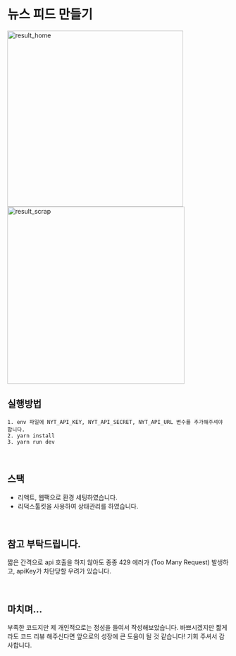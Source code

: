 # 뉴스 피드 만들기
<img width="399" alt="result_home" src="https://github.com/devsince2021/merakiplace/assets/77978026/45893e2d-b8e9-4064-99ee-a70ccfa13bae">
<img width="402" alt="result_scrap" src="https://github.com/devsince2021/merakiplace/assets/77978026/d133d19e-0b4d-47bf-81c9-88b6865ea7fb">

<br />


## 실행방법
```
1. env 파일에 NYT_API_KEY, NYT_API_SECRET, NYT_API_URL 변수를 추가해주셔야 합니다.
2. yarn install
3. yarn run dev 
```

<br />

## 스택
- 리액트, 웹팩으로 환경 세팅하였습니다.
- 리덕스툴킷을 사용하여 상태관리를 하였습니다.

<br />

## 참고 부탁드립니다.
짧은 간격으로 api 호출을 하지 않아도 종종 429 에러가 (Too Many Request) 발생하고, apiKey가 차단당할 우려가 있습니다.

<br />

## 마치며...
부족한 코드지만 제 개인적으로는 정성을 들여서 작성해보았습니다. 바쁘시겠지만 짧게라도 코드 리뷰 해주신다면 앞으로의 성장에
큰 도움이 될 것 같습니다! 기회 주셔서 감사합니다.
